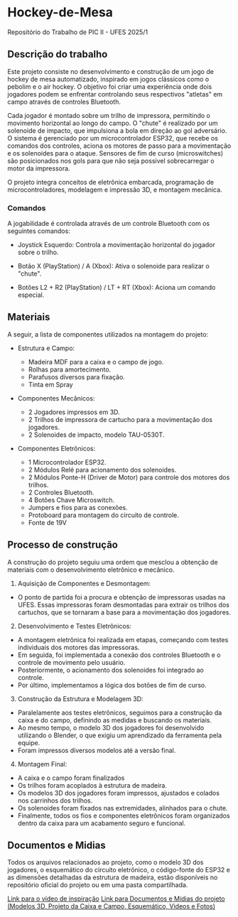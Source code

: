 # Hockey-de-Mesa
Repositório do Trabalho de PIC II - UFES 2025/1


## Descrição do trabalho
Este projeto consiste no desenvolvimento e construção de um jogo de hockey de mesa automatizado, inspirado em jogos clássicos como o pebolim e o air hockey. O objetivo foi criar uma experiência onde dois jogadores podem se enfrentar controlando seus respectivos "atletas" em campo através de controles Bluetooth.

Cada jogador é montado sobre um trilho de impressora, permitindo o movimento horizontal ao longo do campo. O "chute" é realizado por um solenoide de impacto, que impulsiona a bola em direção ao gol adversário. O sistema é gerenciado por um microcontrolador ESP32, que recebe os comandos dos controles, aciona os motores de passo para a movimentação e os solenoides para o ataque. Sensores de fim de curso (microswitches) são posicionados nos gols para que não seja possivel sobrecarregar o motor da impressora.

O projeto integra conceitos de eletrônica embarcada, programação de microcontroladores, modelagem e impressão 3D, e montagem mecânica.

### Comandos

A jogabilidade é controlada através de um controle Bluetooth com os seguintes comandos:

- Joystick Esquerdo: Controla a movimentação horizontal do jogador sobre o trilho.

- Botão X (PlayStation) / A (Xbox): Ativa o solenoide para realizar o "chute".

- Botões L2 + R2 (PlayStation) / LT + RT (Xbox): Aciona um comando especial.

## Materiais

A seguir, a lista de componentes utilizados na montagem do projeto:

- Estrutura e Campo:

  - Madeira MDF para a caixa e o campo de jogo.
  - Rolhas para amortecimento.
  - Parafusos diversos para fixação.
  - Tinta em Spray

- Componentes Mecânicos:

  - 2 Jogadores impressos em 3D.
  - 2 Trilhos de impressora de cartucho para a movimentação dos jogadores.
  - 2 Solenoides de impacto, modelo TAU-0530T.

- Componentes Eletrônicos:
  - 1 Microcontrolador ESP32.
  - 2 Módulos Relé para acionamento dos solenoides.
  - 2 Módulos Ponte-H (Driver de Motor) para controle dos motores dos trilhos.
  - 2 Controles Bluetooth.
  - 4 Botões Chave Microswitch.
  - Jumpers e fios para as conexões.
  - Protoboard para montagem do circuito de controle.
  - Fonte de 19V

## Processo de construção

A construção do projeto seguiu uma ordem que mesclou a obtenção de materiais com o desenvolvimento eletrônico e mecânico.

1. Aquisição de Componentes e Desmontagem:

  - O ponto de partida foi a procura e obtenção de impressoras usadas na UFES. Essas impressoras foram desmontadas para extrair os trilhos dos cartuchos, que se tornaram a base para a movimentação dos jogadores.

2. Desenvolvimento e Testes Eletrônicos:

  - A montagem eletrônica foi realizada em etapas, começando com testes individuais dos motores das impressoras.
  - Em seguida, foi implementada a conexão dos controles Bluetooth e o controle de movimento pelo usuário.
  - Posteriormente, o acionamento dos solenoides foi integrado ao controle.
  - Por último, implementamos a lógica dos botões de fim de curso.

3. Construção da Estrutura e Modelagem 3D:

  - Paralelamente aos testes eletrônicos, seguimos para a construção da caixa e do campo, definindo as medidas e buscando os materiais.
  - Ao mesmo tempo, o modelo 3D dos jogadores foi desenvolvido utilizando o Blender, o que exigiu um aprendizado da ferramenta pela equipe.
  - Foram impressos diversos modelos até a versão final.

4. Montagem Final:
  - A caixa e o campo foram finalizados
  - Os trilhos foram acoplados à estrutura de madeira.
  - Os modelos 3D dos jogadores foram impressos, ajustados e colados nos carrinhos dos trilhos.
  - Os solenoides foram fixados nas extremidades, alinhados para o chute.
  - Finalmente, todos os fios e componentes eletrônicos foram organizados dentro da caixa para um acabamento seguro e funcional.

## Documentos e Midias

Todos os arquivos relacionados ao projeto, como o modelo 3D dos jogadores, o esquemático do circuito eletrônico, o código-fonte do ESP32 e as dimensões detalhadas da estrutura de madeira, estão disponíveis no repositório oficial do projeto ou em uma pasta compartilhada.

[Link para o vídeo de inspiração](https://www.youtube.com/shorts/SEkM0ANjcKw)
[Link para Documentos e Midias do projeto (Modelos 3D, Projeto da Caixa e Campo, Esquemático, Videos e Fotos)](https://drive.google.com/drive/folders/1O0BGBbFdcr47wDU5BUUsXc0_4UtAozr7?usp=sharing)
